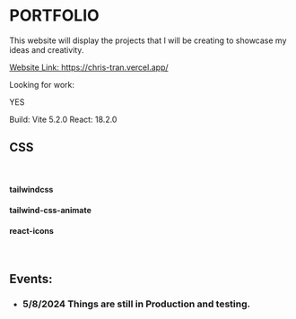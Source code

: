 <!DOCTYPE html>
<html>
<head>
  
</head>
<body>
 
   <h1>
     PORTFOLIO
   </h1>   
  
  
  <div>
    This website will display the projects that I will be 
    creating to showcase my ideas and creativity.
  </div>
 
    
    
 <a href="https://chris-tran.vercel.app/"> Website Link: <a>https://chris-tran.vercel.app/</a>
    

  Looking for work: <div class="yes">YES</div>

  Build: Vite 5.2.0
  React: 18.2.0

  
  <h2>CSS</h2><br/>
  <h4>tailwindcss</h4>
  <h4> tailwind-css-animate</h4>
   <h4>react-icons</h4><br/>
  
    
    
  <h2>Events:</h2>
  <ul>
    <li>
       <h3>5/8/2024 Things are still in Production and testing.</h3>
    </li>  
  </ul>
    
  
  </body>
  </html>
